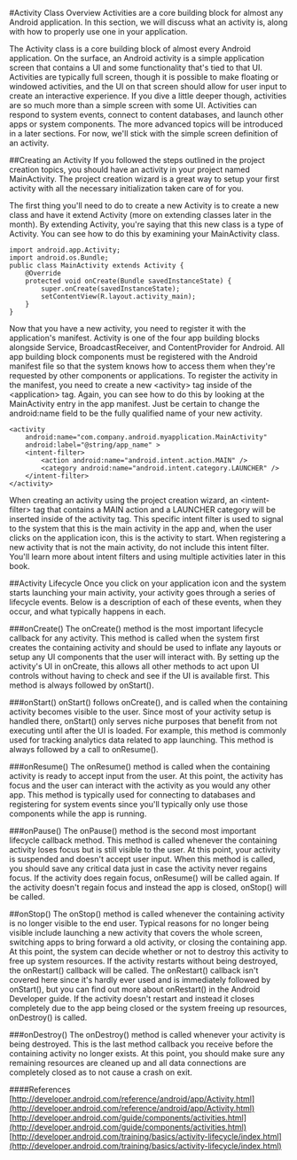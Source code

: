 #Activity Class Overview
Activities are a core building block for almost any Android application. In this section, we will discuss what an activity is, along with how to properly use one in your application.

The Activity class is a core building block of almost every Android application. On the surface, an Android activity is a simple application screen that contains a UI and some functionality that's tied to that UI. Activities are typically full screen, though it is possible to make floating or windowed activities, and the UI on that screen should allow for user input to create an interactive experience. If you dive a little deeper though, activities are so much more than a simple screen with some UI. Activities can respond to system events, connect to content databases, and launch other apps or system components. The more advanced topics will be introduced in a later sections. For now, we'll stick with the simple screen definition of an activity.

##Creating an Activity
If you followed the steps outlined in the project creation topics, you should have an activity in your project named MainActivity. The project creation wizard is a great way to setup your first activity with all the necessary initialization taken care of for you.

The first thing you'll need to do to create a new Activity is to create a new class and have it extend Activity (more on extending classes later in the month). By extending Activity, you're saying that this new class is a type of Activity. You can see how to do this by examining your MainActivity class.

```
import android.app.Activity;
import android.os.Bundle;
public class MainActivity extends Activity {
	@Override
	protected void onCreate(Bundle savedInstanceState) {
		super.onCreate(savedInstanceState);
		setContentView(R.layout.activity_main);
	}
}
```

Now that you have a new activity, you need to register it with the application's manifest. Activity is one of the four app building blocks alongside Service, BroadcastReceiver, and ContentProvider for Android. All app building block components must be registered with the Android manifest file so that the system knows how to access them when they're requested by other components or applications. To register the activity in the manifest, you need to create a new &lt;activity&gt; tag inside of the &lt;application&gt; tag. Again, you can see how to do this by looking at the MainActivity entry in the app manifest. Just be certain to change the android:name field to be the fully qualified name of your new activity.

```
<activity
    android:name="com.company.android.myapplication.MainActivity"
    android:label="@string/app_name" >
    <intent-filter>
        <action android:name="android.intent.action.MAIN" />
        <category android:name="android.intent.category.LAUNCHER" />
    </intent-filter>
</activity>
```

When creating an activity using the project creation wizard, an &lt;intent-filter&gt; tag that contains a MAIN action and a LAUNCHER category will be inserted inside of the activity tag. This specific intent filter is used to signal to the system that this is the main activity in the app and, when the user clicks on the application icon, this is the activity to start. When registering a new activity that is not the main activity, do not include this intent filter. You'll learn more about intent filters and using multiple activities later in this book.

##Activity Lifecycle
Once you click on your application icon and the system starts launching your main activity, your activity goes through a series of lifecycle events. Below is a description of each of these events, when they occur, and what typically happens in each.

###onCreate()
The onCreate() method is the most important lifecycle callback for any activity. This method is called when the system first creates the containing activity and should be used to inflate any layouts or setup any UI components that the user will interact with. By setting up the activity's UI in onCreate, this allows all other methods to act upon UI controls without having to check and see if the UI is available first. This method is always followed by onStart().

###onStart()
onStart() follows onCreate(), and is called when the containing activity becomes visible to the user. Since most of your activity setup is handled there, onStart() only serves niche purposes that benefit from not executing until after the UI is loaded. For example, this method is commonly used for tracking analytics data related to app launching. This method is always followed by a call to onResume().

###onResume()
The onResume() method is called when the containing activity is ready to accept input from the user. At this point, the activity has focus and the user can interact with the activity as you would any other app. This method is typically used for connecting to databases and registering for system events since you'll typically only use those components while the app is running.

###onPause()
The onPause() method is the second most important lifecycle callback method. This method is called whenever the containing activity loses focus but is still visible to the user. At this point, your activity is suspended and doesn't accept user input. When this method is called, you should save any critical data just in case the activity never regains focus. If the activity does regain focus, onResume() will be called again. If the activity doesn't regain focus and instead the app is closed, onStop() will be called.

##onStop()
The onStop() method is called whenever the containing activity is no longer visible to the end user. Typical reasons for no longer being visible include launching a new activity that covers the whole screen, switching apps to bring forward a old activity, or closing the containing app. At this point, the system can decide whether or not to destroy this activity to free up system resources. If the activity restarts without being destroyed, the onRestart() callback will be called. The onRestart() callback isn't covered here since it's hardly ever used and is immediately followed by onStart(), but you can find out more about onRestart() in the Android Developer guide. If the activity doesn't restart and instead it closes completely due to the app being closed or the system freeing up resources, onDestroy() is called.

###onDestroy()
The onDestroy() method is called whenever your activity is being destroyed. This is the last method callback you receive before the containing activity no longer exists. At this point, you should make sure any remaining resources are cleaned up and all data connections are completely closed as to not cause a crash on exit.

####References
[http://developer.android.com/reference/android/app/Activity.html](http://developer.android.com/reference/android/app/Activity.html)
[http://developer.android.com/guide/components/activities.html](http://developer.android.com/guide/components/activities.html)
[http://developer.android.com/training/basics/activity-lifecycle/index.html](http://developer.android.com/training/basics/activity-lifecycle/index.html)

